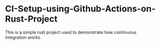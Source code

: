 # CI-Setup-using-Github-Actions-on-Rust-Project

This is a simple rust project used to demonstrate how continuous integration works.

